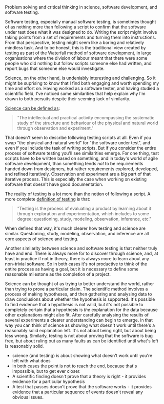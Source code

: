 Problem solving and critical thinking in science, software development, and software testing.

Software testing, especially manual software testing, is sometimes thought of as nothing more than following a script to confirm that the software under test does what it was designed to do. Writing the script might involve taking points from a set of requirements and turning them into instructions. From that perspective, testing might seem like a boring and relatively mindless task. And to be honest, this is the traditional view created by testing as part of the Waterfall method of software development, in large organisations where the division of labour meant that there were some people who did nothing but follow scripts someone else had written, and report bugs that someone else would investigate.

Science, on the other hand, is undeniably interesting and challenging. So it might be suprising to know that I find both engaging and worth spending my time and effort on. Having worked as a software tester, and having studied a scientific field, I've noticed some similarities that help explain why I'm drawn to both persuits despite their seeming lack of similarity.

[Science can be defined as](https://en.oxforddictionaries.com/definition/science):

> "The intellectual and practical activity encompassing the systematic study of the structure and behaviour of the physical and natural world through observation and experiment."

That doesn't seem to describe following testing scripts at all. Even if you swap "the physical and natural world" for "the software under test", and even if you include the task of writing scripts. But if you consider the entire process of software testing you'll see similarities emerge. For one thing, test scripts have to be written based on something, and in today's world of agile software development, than something tends *not* to be requirements handed down from designers, but rather requirements explored, developed, and refined iteratively. Observation and experiment are a big part of that iterative process. This is especially the case when working on existing software that doesn't have good documentation.

The reality of testing is a lot more than the notion of following a script. A more complete [definition of testing](http://www.satisfice.com/blog/archives/856) is that:

> "Testing is the process of evaluating a product by learning about it through exploration and experimentation, which includes to some degree: questioning, study, modeling, observation, inference, etc." 

When defined that way, it's much clearer how testing and science are similar. Questioning, study, modeling, observation, and inference are all core aspects of science and testing.

Another similarity between science and software testing is that neither truly have and end. There is always more for to discover through science, and, at least in practice if not in theory, there is always more to learn about any non-trivial software. So in both cases it's not productive to think of the entire process as having a goal, but it is necessary to define some reasonable milestone as the completion of a project.

Science can be thought of as trying to better understand the world, rather than trying to prove a particular claim. The scientific method involves a process of making hypotheses, and then gathering and analysing data to draw conclusions about whether the hypothesis is supported. It's possible to find evidence that a hypothesis is not valid, but it's not possible to completely certain that a hypothesis is *the* explanation for the data because other explanations might also fit. After carefully analysing the results of several experiments a clearer understanding can begin to emerge. In that way you can think of science as showing what doesn't work until there's a reasonably solid explanation left. It's not about being right, but about being less wrong. Similarly, testing is not about proving that the software is bug free, but about ruling out as many faults as can be identified until what's left is reasonably solid.

 * science (and testing) is about showing what doesn't work until you're left with what does
 * In both cases the point is not to reach the end, because that's impossible, but to get ever closer.
 * A scientific finding doesn't prove that a theory is right - it provides evidence for a particular hypothesis
 * A test that passes doesn't prove that the software works - it provides evidence that a particular sequence of events doesn't reveal any obvious issues.

 